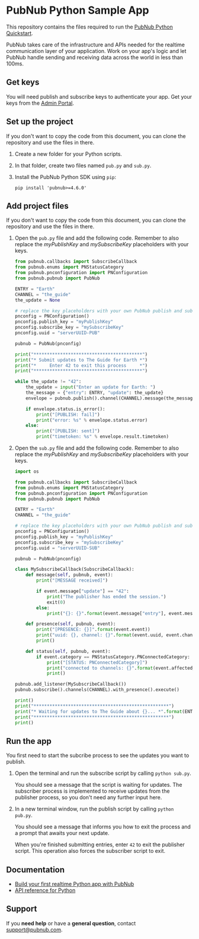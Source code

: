 # PubNub Python Sample App

This repository contains the files required to run the [PubNub Python Quickstart](https://www.pubnub.com/docs/platform/quickstarts/python).

PubNub takes care of the infrastructure and APIs needed for the realtime communication layer of your application. Work on your app's logic and let PubNub handle sending and receiving data across the world in less than 100ms.

## Get keys

You will need publish and subscribe keys to authenticate your app. Get your keys from the [Admin Portal](https://dashboard.pubnub.com/login).

## Set up the project

If you don't want to copy the code from this document, you can clone the repository and use the files in there.
   
1. Create a new folder for your Python scripts.

2. In that folder, create two files named `pub.py` and `sub.py`.

3. Install the PubNub Python SDK using `pip`:

    ```text
    pip install 'pubnub>=4.6.0'
    ```

## Add project files

If you don't want to copy the code from this document, you can clone the repository and use the files in there.

1. Open the `pub.py` file and add the following code. Remember to also replace the _myPublishKey_ and _mySubscribeKey_ placeholders with your keys.

    ```python
    from pubnub.callbacks import SubscribeCallback
    from pubnub.enums import PNStatusCategory
    from pubnub.pnconfiguration import PNConfiguration
    from pubnub.pubnub import PubNub

    ENTRY = "Earth"
    CHANNEL = "the_guide"
    the_update = None

    # replace the key placeholders with your own PubNub publish and subscribe keys
    pnconfig = PNConfiguration()
    pnconfig.publish_key = "myPublishKey"
    pnconfig.subscribe_key = "mySubscribeKey"
    pnconfig.uuid = "serverUUID-PUB"

    pubnub = PubNub(pnconfig)

    print("*****************************************")
    print("* Submit updates to The Guide for Earth *")
    print("*     Enter 42 to exit this process     *")
    print("*****************************************")

    while the_update != "42":
        the_update = input("Enter an update for Earth: ")
        the_message = {"entry": ENTRY, "update": the_update}
        envelope = pubnub.publish().channel(CHANNEL).message(the_message).sync()

        if envelope.status.is_error():
            print("[PUBLISH: fail]")
            print("error: %s" % envelope.status.error)
        else:
            print("[PUBLISH: sent]")
            print("timetoken: %s" % envelope.result.timetoken)
    ```

2. Open the `sub.py` file and add the following code. Remember to also replace the _myPublishKey_ and _mySubscribeKey_ placeholders with your keys.

    ```python
    import os

    from pubnub.callbacks import SubscribeCallback
    from pubnub.enums import PNStatusCategory
    from pubnub.pnconfiguration import PNConfiguration
    from pubnub.pubnub import PubNub

    ENTRY = "Earth"
    CHANNEL = "the_guide"

    # replace the key placeholders with your own PubNub publish and subscribe keys
    pnconfig = PNConfiguration()
    pnconfig.publish_key = "myPublishKey"
    pnconfig.subscribe_key = "mySubscribeKey"
    pnconfig.uuid = "serverUUID-SUB"

    pubnub = PubNub(pnconfig)

    class MySubscribeCallback(SubscribeCallback):
        def message(self, pubnub, event):
            print("[MESSAGE received]")

            if event.message["update"] == "42":
                print("The publisher has ended the session.")
                exit(0)
            else:
                print("{}: {}".format(event.message["entry"], event.message["update"]))

        def presence(self, pubnub, event):
            print("[PRESENCE: {}]".format(event.event))
            print("uuid: {}, channel: {}".format(event.uuid, event.channel))
            print()

        def status(self, pubnub, event):
            if event.category == PNStatusCategory.PNConnectedCategory:
                print("[STATUS: PNConnectedCategory]")
                print("connected to channels: {}".format(event.affected_channels))
                print()

    pubnub.add_listener(MySubscribeCallback())
    pubnub.subscribe().channels(CHANNEL).with_presence().execute()

    print()
    print("***************************************************")
    print("* Waiting for updates to The Guide about {}... *".format(ENTRY))
    print("***************************************************")
    print()
    ```

## Run the app

You first need to start the subcribe process to see the updates you want to publish.

1. Open the terminal and run the subscribe script by calling `python sub.py`.

    You should see a message that the script is waiting for updates. The subscriber process is implemented to receive updates from the publisher process, so you don't need any further input here.

2. In a new terminal window, run the publish script by calling `python pub.py`.

    You should see a message that informs you how to exit the process and a prompt that awaits your next update.

    When you're finished submitting entries, enter `42` to exit the publisher script. This operation also forces the subscriber script to exit.

## Documentation

* [Build your first realtime Python app with PubNub](https://www.pubnub.com/docs/platform/quickstarts/python)
* [API reference for Python](https://www.pubnub.com/docs/python/pubnub-python-sdk)

## Support

If you **need help** or have a **general question**, contact support@pubnub.com.
